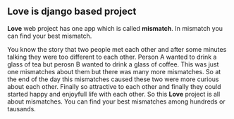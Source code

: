 ## Love is django based project ##
**Love** web project has one app which is called **mismatch**. In mismatch you can find your best mismatch. 

You know the story that two people met each other and after some minutes talking they were too different to each other.
Person A wanted to drink a glass of tea but perosn B wanted to drink a glass of coffee. This was just one mismatches about them but there was many more mismatches. So at the end of the day this mismatches caused these two were more curious about each other. Finally so attractive to each other and finally they could started happy and enjoyfull life with each other.
So this **Love** project is all about mismatches. You can find your best mismatches among hundreds or tausands.
 